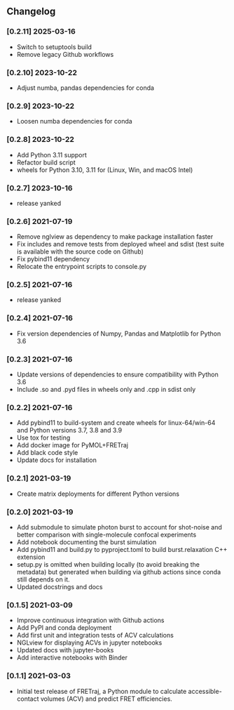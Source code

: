 ## Changelog

### [0.2.11] 2025-03-16
- Switch to setuptools build
- Remove legacy Github workflows

### [0.2.10] 2023-10-22
- Adjust numba, pandas dependencies for conda

### [0.2.9] 2023-10-22
- Loosen numba dependencies for conda

### [0.2.8] 2023-10-22
- Add Python 3.11 support
- Refactor build script
- wheels for Python 3.10, 3.11 for (Linux, Win, and macOS Intel)

### [0.2.7] 2023-10-16
- release yanked

### [0.2.6] 2021-07-19
- Remove nglview as dependency to make package installation faster
- Fix includes and remove tests from deployed wheel and sdist (test suite is available with the source code on Github)
- Fix pybind11 dependency
- Relocate the entrypoint scripts to console.py 

### [0.2.5] 2021-07-16
- release yanked

### [0.2.4] 2021-07-16
- Fix version dependencies of Numpy, Pandas and Matplotlib for Python 3.6

### [0.2.3] 2021-07-16
- Update versions of dependencies to ensure compatibility with Python 3.6
- Include .so and .pyd files in wheels only and .cpp in sdist only

### [0.2.2] 2021-07-16
- Add pybind11 to build-system and create wheels for linux-64/win-64 and Python versions 3.7, 3.8 and 3.9
- Use tox for testing
- Add docker image for PyMOL+FRETraj
- Add black code style
- Update docs for installation

### [0.2.1] 2021-03-19
- Create matrix deployments for different Python versions

### [0.2.0] 2021-03-19
- Add submodule to simulate photon burst to account for shot-noise and better comparison with single-molecule confocal experiments
- Add notebook documenting the burst simulation
- Add pybind11 and build.py to pyproject.toml to build burst.relaxation C++ extension
- setup.py is omitted when building locally (to avoid breaking the metadata) but generated when building via github actions since conda still depends on it. 
- Updated docstrings and docs

### [0.1.5] 2021-03-09
- Improve continuous integration with Github actions
- Add PyPI and conda deployment
- Add first unit and integration tests of ACV calculations
- NGLview for displaying ACVs in jupyter notebooks
- Updated docs with jupyter-books
- Add interactive notebooks with Binder

### [0.1.1] 2021-03-03
- Initial test release of FRETraj, a Python module to calculate 
accessible-contact volumes (ACV) and predict FRET efficiencies.